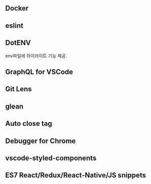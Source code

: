 

## Docker

## eslint

## DotENV
env파일에 하이라이트 기능 제공.


## GraphQL for VSCode


## Git Lens

## glean

## Auto close tag 

## Debugger for Chrome

## vscode-styled-components

## ES7 React/Redux/React-Native/JS snippets

